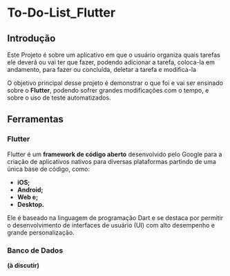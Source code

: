 # To-Do-List_Flutter

## Introdução

Este Projeto é sobre um aplicativo em que o usuário organiza quais tarefas ele deverá ou vai ter que fazer, podendo adicionar a tarefa, coloca-la em andamento, para fazer ou concluída, deletar a tarefa e modifica-la

O objetivo principal desse projeto é demonstrar o que foi e vai ser ensinado sobre o __Flutter__, podendo sofrer grandes modificações com o tempo, e sobre o uso de teste automatizados.

## Ferramentas

### Flutter

Flutter é um __framework de código aberto__ desenvolvido pelo Google para a criação de aplicativos nativos para diversas plataformas partindo de uma única base de código, como:

- __iOS;__
- __Android;__
- __Web e;__
- __Desktop.__ 

Ele é baseado na linguagem de programação Dart e se destaca por permitir o desenvolvimento de interfaces de usuário (UI) com alto desempenho e grande personalização.

### Banco de Dados 

__(à discutir)__